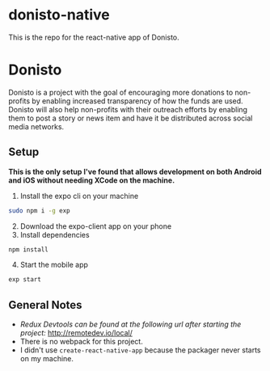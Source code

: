 # donisto-native
This is the repo for the react-native app of Donisto.

# Donisto
Donisto is a project with the goal of encouraging more donations to non-profits by enabling increased transparency of how the funds are used. Donisto will also help non-profits with their outreach efforts by enabling them to post a story or news item and have it be distributed across social media networks.

## Setup

**This is the only setup I've found that allows development on both Android and iOS without needing XCode on the machine.**

1. Install the expo cli on your machine
```bash
sudo npm i -g exp
```
2. Download the expo-client app on your phone
3. Install dependencies
```bash
npm install
```
4. Start the mobile app
```bash
exp start
```

## General Notes

* *Redux Devtools can be found at the following url after starting the project:*
  http://remotedev.io/local/
* There is no webpack for this project.
* I didn't use `create-react-native-app` because the packager never starts on my machine.
